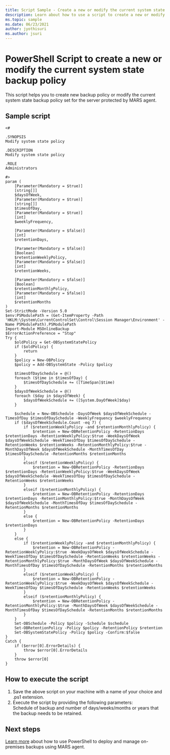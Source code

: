 ```yaml
---
title: Script Sample - Create a new or modify the current system state backup policy
description: Learn about how to use a script to create a new or modify the current system state backup policy.
ms.topic: sample
ms.date: 06/23/2021
author: jyothisuri
ms.author: jsuri
---
```


#  PowerShell Script to create a new or modify the current system state backup policy

This script helps you to create new backup policy or modify the current system state backup policy set for the server protected by MARS agent.

## Sample script

```azurepowershell
<#

.SYNOPSIS
Modify system state policy

.DESCRIPTION
Modify system state policy

.ROLE
Administrators

#>
param (
    [Parameter(Mandatory = $true)]
    [string[]]
    $daysOfWeek,
    [Parameter(Mandatory = $true)]
    [string[]]
    $timesOfDay,
    [Parameter(Mandatory = $true)]
    [int]
    $weeklyFrequency,

    [Parameter(Mandatory = $false)]
    [int]
    $retentionDays,

    [Parameter(Mandatory = $false)]
    [Boolean]
    $retentionWeeklyPolicy,
    [Parameter(Mandatory = $false)]
    [int]
    $retentionWeeks,

    [Parameter(Mandatory = $false)]
    [Boolean]
    $retentionMonthlyPolicy,
    [Parameter(Mandatory = $false)]
    [int]
    $retentionMonths
)
Set-StrictMode -Version 5.0
$env:PSModulePath = (Get-ItemProperty -Path 'HKLM:\System\CurrentControlSet\Control\Session Manager\Environment' -Name PSModulePath).PSModulePath
Import-Module MSOnlineBackup
$ErrorActionPreference = "Stop"
Try {
    $oldPolicy = Get-OBSystemStatePolicy
    if ($oldPolicy) {
        return
    }
    $policy = New-OBPolicy
    $policy = Add-OBSystemState -Policy $policy

    $timesOfDaySchedule = @()
    foreach ($time in $timesOfDay) {
        $timesOfDaySchedule += ([TimeSpan]$time)
    }
    $daysOfWeekSchedule = @()
    foreach ($day in $daysOfWeek) {
        $daysOfWeekSchedule += ([System.DayOfWeek]$day)
    }

    $schedule = New-OBSchedule -DaysOfWeek $daysOfWeekSchedule -TimesOfDay $timesOfDaySchedule -WeeklyFrequency $weeklyFrequency
    if ($daysOfWeekSchedule.Count -eq 7) {
        if ($retentionWeeklyPolicy -and $retentionMonthlyPolicy) {
            $retention = New-OBRetentionPolicy -RetentionDays $retentionDays -RetentionWeeklyPolicy:$true -WeekDaysOfWeek $daysOfWeekSchedule -WeekTimesOfDay $timesOfDaySchedule -RetentionWeeks $retentionWeeks -RetentionMonthlyPolicy:$true -MonthDaysOfWeek $daysOfWeekSchedule -MonthTimesOfDay $timesOfDaySchedule -RetentionMonths $retentionMonths
        }
        elseif ($retentionWeeklyPolicy) {
            $retention = New-OBRetentionPolicy -RetentionDays $retentionDays -RetentionWeeklyPolicy:$true -WeekDaysOfWeek $daysOfWeekSchedule -WeekTimesOfDay $timesOfDaySchedule -RetentionWeeks $retentionWeeks
        }
        elseif ($retentionMonthlyPolicy) {
            $retention = New-OBRetentionPolicy -RetentionDays $retentionDays -RetentionMonthlyPolicy:$true -MonthDaysOfWeek $daysOfWeekSchedule -MonthTimesOfDay $timesOfDaySchedule -RetentionMonths $retentionMonths
        }
        else {
            $retention = New-OBRetentionPolicy -RetentionDays $retentionDays
        }
    }
    else {
        if ($retentionWeeklyPolicy -and $retentionMonthlyPolicy) {
            $retention = New-OBRetentionPolicy -RetentionWeeklyPolicy:$true -WeekDaysOfWeek $daysOfWeekSchedule -WeekTimesOfDay $timesOfDaySchedule -RetentionWeeks $retentionWeeks -RetentionMonthlyPolicy:$true -MonthDaysOfWeek $daysOfWeekSchedule -MonthTimesOfDay $timesOfDaySchedule -RetentionMonths $retentionMonths
        }
        elseif ($retentionWeeklyPolicy) {
            $retention = New-OBRetentionPolicy -RetentionWeeklyPolicy:$true -WeekDaysOfWeek $daysOfWeekSchedule -WeekTimesOfDay $timesOfDaySchedule -RetentionWeeks $retentionWeeks
        }
        elseif ($retentionMonthlyPolicy) {
            $retention = New-OBRetentionPolicy -RetentionMonthlyPolicy:$true -MonthDaysOfWeek $daysOfWeekSchedule -MonthTimesOfDay $timesOfDaySchedule -RetentionMonths $retentionMonths
        }
    }
    Set-OBSchedule -Policy $policy -Schedule $schedule
    Set-OBRetentionPolicy -Policy $policy -RetentionPolicy $retention
    Set-OBSystemStatePolicy -Policy $policy -Confirm:$false
}
Catch {
    if ($error[0].ErrorDetails) {
        throw $error[0].ErrorDetails
    }
    throw $error[0]
}

```

## How to execute the script

1. Save the above script on your machine with a name of your choice and .ps1 extension.
1. Execute the script by providing the following parameters: <br> Schedule of backup and number of days/weeks/months or years that the backup needs to be retained.

## Next steps

[Learn more](../backup-client-automation.md) about how to use PowerShell to deploy and manage on-premises backups using MARS agent.